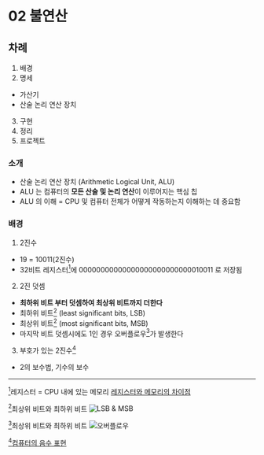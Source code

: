 # 02 불연산

## 차례
1. 배경
2. 명세
- 가산기
- 산술 논리 연산 장치
3. 구현
4. 정리
5. 프로젝트

### 소개
- 산술 논리 연산 장치 (Arithmetic Logical Unit, ALU)
- ALU 는 컴퓨터의 **모든 산술 및 논리 연산**이 이루어지는 핵심 칩
- ALU 의 이해 = CPU 및 컴퓨터 전체가 어떻게 작동하는지 이해하는 데 중요함

### 배경
1. 2진수
- 19 = 10011(2진수)
- 32비트 레지스터<a href="#note1" id="1"><sup>1</sup></a>에 00000000000000000000000000010011 로 저장됨
2. 2진 덧셈 
- **최하위 비트 부터 덧셈하여 최상위 비트까지 더한다**
- 최하위 비트<a href="#note2" id="2"><sup>2</sup></a> (least significant bits, LSB)
- 최상위 비트<a href="#note2" id="2"><sup>2</sup></a> (most significant bits, MSB)
- 마지막 비트 덧셈시에도 1인 경우 오버플로우<a href="#note3" id="3"><sup>3</sup></a>가 발생한다 
3. 부호가 있는 2진수<a href="#note4" id="4"><sup>4</sup></a>
- 2의 보수법, 기수의 보수 
----------

<a id="note1" href="#1"><sup>1</sup></a>레지스터 = CPU 내에 있는 메모리
[레지스터와 메모리의 차이점](https://iamswdeveloper.tistory.com/entry/%EB%A0%88%EC%A7%80%EC%8A%A4%ED%84%B0%EC%99%80-%EB%A9%94%EB%AA%A8%EB%A6%AC%EC%9D%98-%EC%B0%A8%EC%9D%B4)

<a id="note2" href="#2"><sup>2</sup></a>최상위 비트와 최하위 비트
![LSB & MSB](https://mblogthumb-phinf.pstatic.net/MjAxNjEyMTVfMjY5/MDAxNDgxNzY5NjAwMTg3.afRH6AQcB7fQ1REZFnKLndc1hTW1a7THDmhLIunSoGYg.OTnIs6SgbiA4AApM1-qPQ3PwU2RJ15i9NJz82n_bKusg.PNG.ansdbtls4067/%25EA%25B7%25B8%25EB%25A6%25BC1.png?type=w800)

<a id="note3" href="#3"><sup>3</sup></a>최상위 비트와 최하위 비트
![오버플로우](http://www.soen.kr/book/ccpp/annex/c1.files/image002.png)

<a id="note4" href="#4"><sup>4</sup></a>[컴퓨터의 음수 표현](http://blog.naver.com/PostView.nhn?blogId=sunnuk&logNo=140200174195)

